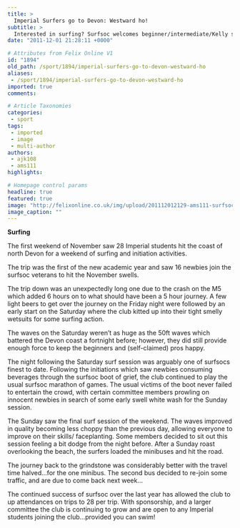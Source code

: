 ```yaml
---
title: >
  Imperial Surfers go to Devon: Westward ho!
subtitle: >
  Interested in surfing? Surfsoc welcomes beginner/intermediate/Kelly slater quality surfers. To be put on the mailing list and learn more about surfsoc simply email: surfsoc@imperial.ac.uk
date: "2011-12-01 21:28:11 +0000"

# Attributes from Felix Online V1
id: "1894"
old_path: /sport/1894/imperial-surfers-go-to-devon-westward-ho
aliases:
 - /sport/1894/imperial-surfers-go-to-devon-westward-ho
imported: true
comments:

# Article Taxonomies
categories:
 - sport
tags:
 - imported
 - image
 - multi-author
authors:
 - ajk108
 - ams111
highlights:

# Homepage control params
headline: true
featured: true
image: "http://felixonline.co.uk/img/upload/201112012129-ams111-surfsoc%201-1.jpg"
image_caption: ""
---
```


__Surfing__

The first weekend of November saw 28 Imperial students hit the coast of north Devon for a weekend of surfing and initiation activities.

The trip was the first of the new academic year and saw 16 newbies join the surfsoc veterans to hit the November swells.

The trip down was an unexpectedly long one due to the crash on the M5 which added 6 hours on to what should have been a 5 hour journey. A few light beers to get over the journey on the Friday night were followed by an early start on the Saturday where the club kitted up into their tight smelly wetsuits for some surfing action.

The waves on the Saturday weren’t as huge as the 50ft waves which battered the Devon coast a fortnight before; however, they did still provide enough force to keep the beginners and (self-claimed) pros happy.

The night following the Saturday surf session was arguably one of surfsocs finest to date. Following the initiations which saw newbies consuming beverages through the surfsoc boot of grief, the club continued to play the usual surfsoc marathon of games. The usual victims of the boot never failed to entertain the crowd, with certain committee members prowling on innocent newbies in search of some early swell white wash for the Sunday session.

The Sunday saw the final surf session of the weekend. The waves improved in quality becoming less choppy than the previous day, allowing everyone to improve on their skills/ faceplanting. Some members decided to sit out this session feeling a bit dodge from the night before. After a Sunday roast overlooking the beach, the surfers loaded the minibuses and hit the road.

The journey back to the grindstone was considerably better with the travel time halved…for the one minibus. The second bus decided to re-join some traffic, and are due to come back next week…

The continued success of surfsoc over the last year has allowed the club to up attendances on trips to 28 per trip. With sponsorship, and a larger committee the club is continuing to grow and are open to any Imperial students joining the club…provided you can swim!
